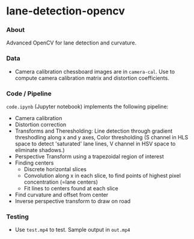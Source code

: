 # lane-detection-opencv

### About
Advanced OpenCV for lane detection and curvature.

### Data

* Camera calibration chessboard images are in `camera-cal`. Use to compute camera calibration matrix and distortion coefficients.


### Code / Pipeline

`code.ipynb` (Jupyter notebook) implements the following pipeline:

* Camera calibration
* Distortion correction
* Transforms and Theresholding: Line detection through gradient threshodling along x and y axes, Color thresholding (S channel in HLS space to detect 'saturated' lane lines, V channel in HSV space to eliminate shadows.) 
* Perspective Transform using a trapezoidal region of interest
* Finding centers
	* Discrete horizontal slices
	* Convolution along x in each slice, to find points of highest pixel concentration (=lane centers)
	* Fit lines to centers found at each slice
* Find curvature and offset from center
* Inverse perspective transform to draw on road


### Testing

* Use `test.mp4` to test. Sample output in `out.mp4`
